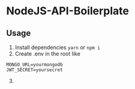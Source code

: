 # NodeJS-API-Boilerplate

## Usage

1. Install dependencies `yarn` or `npm i`
2. Create .env in the root like
  ```
  MONGO_URL=yourmongodb
  JWT_SECRET=yoursecret
  ```
3.